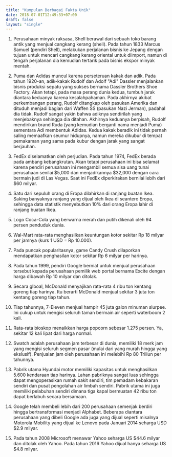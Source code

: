 ```yaml
---
title: "Kumpulan Berbagai Fakta Unik"
date: 2018-07-01T12:49:33+07:00
draft: false
layout: "single"
---
```


1. Perusahaan minyak raksasa, Shell berawal dari sebuah toko barang antik yang menjual cangkang kerang (shell). Pada tahun 1833 Marcus Samuel (pendiri Shell), melakukan perjalanan bisnis ke Jepang dengan tujuan untuk mencari cangkang kerang oriental untuk diimport, namun di tengah perjalanan dia kemudian tertarik pada bisnis ekspor minyak mentah.

2. Puma dan Adidas muncul karena perseteruan kakak dan adik. Pada tahun 1920-an, adik-kakak Rudolf dan Adolf "Adi" Dassler menjalankan bisnis produksi sepatu yang sukses bernama Dassler Brothers Shoe Factory. Akan tetapi, pada masa perang dunia kedua, tumbuh jarak diantara keduanya karena kesalahpahaman. Pada akhirnya akibat perkembangan perang, Rudolf ditangkap oleh pasukan Amerika dan dituduh menjadi bagian dari Waffen SS (pasukan Nazi Jerman), padahal dia tidak. Rudolf sangat yakin bahwa adiknya sendirilah yang menjebaknya sehingga dia ditahan. Akhirnya keduanya berpisah, Rudolf mendirikan brand Ruda (yang kemudian berganti nama menjadi Puma) sementara Adi membentuk Adidas. Kedua kakak beradik ini tidak pernah saling memaafkan seumur hidupnya, namun mereka dikubur di tempat pemakaman yang sama pada kubur dengan jarak yang sangat berjauhan. 

3. FedEx diselamatkan oleh perjudian. Pada tahun 1974, FedEx berada pada ambang kebangkrutan. Akan tetapi perusahaan ini bisa selamat karena pendiri perusahaan ini mengambil semua sisa uang tunai perusahaan senilai $5,000 dan menjadikannya $32,000 dengan cara bermain judi di Las Vegas. Saat ini FedEx diperkirakan bernilai lebih dari $60 milyar.

4. Satu dari sepuluh orang di Eropa dilahirkan di ranjang buatan Ikea. Saking banyaknya ranjang yang dijual oleh Ikea di seantero Eropa, sehingga data statistik menyebutkan 10% dari orang Eropa lahir di ranjang buatan Ikea.

5. Logo Coca-Cola yang berwarna merah dan putih dikenali oleh 94 persen penduduk dunia.

6. Wal-Mart rata-rata menghasilkan keuntungan kotor sekitar Rp 18 milyar per jamnya (kurs 1 USD = Rp 10.000).

7. Pada puncak popularitasnya, game Candy Crush dilaporkan mendapatkan penghasilan kotor sekitar Rp 6 milyar per harinya.

8. Pada tahun 1999, pendiri Google berniat untuk menjual perusahaan tersebut kepada perusahaan pemilik web portal bernama Excite dengan harga dibawah Rp 10 milyar dan ditolak.

9. Secara glboal, McDonald menyajikan rata-rata 4 ribu ton kentang goreng tiap harinya. Itu berarti McDonald menjual sekitar 3 juta ton kentang goreng tiap tahun.

10. Tiap tahunnya, 7-Eleven menjual hampir 45 juta galon minuman slurpee. Ini cukup untuk mengisi seluruh taman bermain air seperti waterboom 2 kali.

11. Rata-rata bioskop menaikkan harga popcorn sebesar 1.275 persen. Ya, sekitar 12 kali lipat dari harga normal.

12. Swatch adalah perusahaan jam terbesar di dunia, memiliki 18 merk jam yang mengisi seluruh segmen pasar (mulai dari yang murah hingga yang ekslusif). Penjualan jam oleh perusahaan ini melebihi Rp 80 Triliun per tahunnya.

13. Pabrik utama Hyundai motor memiliki kapasitas untuk menghasilkan 5.600 kendaraan tiap harinya. Lahan pabriknya sangat luas sehingga dapat mengoperasikan rumah sakit sendiri, tim pemadam kebakaran sendiri dan pusat pengolahan air limbah sendiri. Pabrik utama ini juga memiliki pelabuhan sendiri dimana tiga kapal bermuatan 42 ribu ton dapat berlabuh secara bersamaan.

14. Google telah membeli lebih dari 200 perusahaan semenjak berdiri hingga bertransformasi menjadi Alphabet. Beberapa diantara perusahaan yang dibeli Google ada juga yang dijual seperti misalnya Motorola Mobility yang dijual ke Lenovo pada Januari 2014 seharga USD $2.9 milyar.

15. Pada tahun 2008 Microsoft menawar Yahoo seharga US $44.6 milyar dan ditolak oleh Yahoo. Pada tahun 2016 Yahoo dijual hanya seharga US $4.8 milyar.